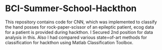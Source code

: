 # BCI-Summer-School-Hackthon
This repository contains code for CNN, which was implemented to classify the hand posses for rock-paper-scissor of  an epileptic patient, 
ecog data for a patient is provided during hackthon.
I Secured 2nd position for data analysis in this.
Also I had compared various state=of-art  methods for classification for hackthon using Matlab Classification Toolbox.   
